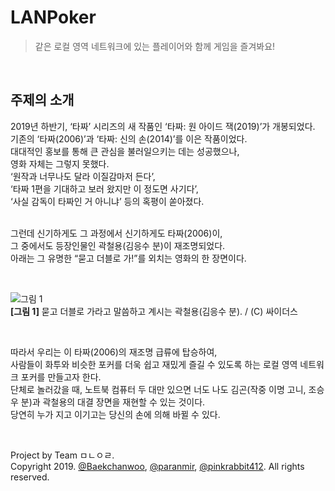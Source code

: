 # LANPoker
> 같은 로컬 영역 네트워크에 있는 플레이어와 함께 게임을 즐겨봐요!

<br />

## 주제의 소개

2019년 하반기, ‘타짜’ 시리즈의 새 작품인 ‘타짜: 원 아이드 잭(2019)’가 개봉되었다.  
기존의 ‘타짜(2006)’과 ‘타짜: 신의 손(2014)’를 이은 작품이었다.  
대대적인 홍보를 통해 큰 관심을 불러일으키는 데는 성공했으나,  
영화 자체는 그렇지 못했다.  
‘원작과 너무나도 달라 이질감마저 든다’,  
‘타짜 1편을 기대하고 보러 왔지만 이 정도면 사기다’,  
‘사실 감독이 타짜인 거 아니냐’ 등의 혹평이 쏟아졌다.  
<br />

그런데 신기하게도 그 과정에서 신기하게도 타짜(2006)이,  
그 중에서도 등장인물인 곽철용(김응수 분)이 재조명되었다.  
아래는 그 유명한 “묻고 더블로 가!”를 외치는 영화의 한 장면이다.  

<br />

![그림 1](https://image.chosun.com/sitedata/image/201909/27/2019092700139_0.jpg)  
**[그림 1]** 묻고 더블로 가라고 말씀하고 계시는 곽철용(김응수 분). / (C) 싸이더스

<br />

따라서 우리는 이 타짜(2006)의 재조명 급류에 탑승하여,  
사람들이 화투와 비슷한 포커를 더욱 쉽고 재밌게 즐길 수 있도록 하는 로컬 영역 네트워크 포커를 만들고자 한다.  
단체로 놀러갔을 때, 노트북 컴퓨터 두 대만 있으면
너도 나도 김곤(작중 이명 고니, 조승우 분)과 곽철용의 대결 장면을 재현할 수 있는 것이다.  
당연히 누가 지고 이기고는 당신의 손에 의해 바뀔 수 있다.  

<br />

Project by Team ㅁㄴㅇㄹ.  
Copyright 2019. [@Baekchanwoo](https://github.com/Baekchanwoo), [@paranmir](https://github.com/paranmir), [@pinkrabbit412](https://github.com/pinkrabbit412). All rights reserved.
